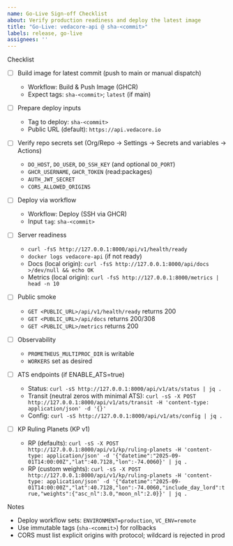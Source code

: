 ```yaml
---
name: Go-Live Sign-off Checklist
about: Verify production readiness and deploy the latest image
title: "Go-Live: vedacore-api @ sha-<commit>"
labels: release, go-live
assignees: ''
---
```


Checklist

- [ ] Build image for latest commit (push to main or manual dispatch)
  - Workflow: Build & Push Image (GHCR)
  - Expect tags: `sha-<commit>`; `latest` (if main)

- [ ] Prepare deploy inputs
  - Tag to deploy: `sha-<commit>`
  - Public URL (default): `https://api.vedacore.io`

- [ ] Verify repo secrets set (Org/Repo → Settings → Secrets and variables → Actions)
  - `DO_HOST`, `DO_USER`, `DO_SSH_KEY` (and optional `DO_PORT`)
  - `GHCR_USERNAME`, `GHCR_TOKEN` (read:packages)
  - `AUTH_JWT_SECRET`
  - `CORS_ALLOWED_ORIGINS`

- [ ] Deploy via workflow
  - Workflow: Deploy (SSH via GHCR)
  - Input `tag`: `sha-<commit>`

- [ ] Server readiness
  - `curl -fsS http://127.0.0.1:8000/api/v1/health/ready`
  - `docker logs vedacore-api` (if not ready)
  - Docs (local origin): `curl -fsS http://127.0.0.1:8000/api/docs >/dev/null && echo OK`
  - Metrics (local origin): `curl -fsS http://127.0.0.1:8000/metrics | head -n 10`

- [ ] Public smoke
  - `GET <PUBLIC_URL>/api/v1/health/ready` returns 200
  - `GET <PUBLIC_URL>/api/docs` returns 200/308
  - `GET <PUBLIC_URL>/metrics` returns 200

- [ ] Observability
  - `PROMETHEUS_MULTIPROC_DIR` is writable
  - `WORKERS` set as desired

- [ ] ATS endpoints (if ENABLE_ATS=true)
  - Status: `curl -sS http://127.0.0.1:8000/api/v1/ats/status | jq .`
  - Transit (neutral zeros with minimal ATS): `curl -sS -X POST http://127.0.0.1:8000/api/v1/ats/transit -H 'content-type: application/json' -d '{}'`
  - Config: `curl -sS http://127.0.0.1:8000/api/v1/ats/config | jq .`

- [ ] KP Ruling Planets (KP v1)
  - RP (defaults):
    `curl -sS -X POST http://127.0.0.1:8000/api/v1/kp/ruling-planets -H 'content-type: application/json' -d '{"datetime":"2025-09-01T14:00:00Z","lat":40.7128,"lon":-74.0060}' | jq .`
  - RP (custom weights):
    `curl -sS -X POST http://127.0.0.1:8000/api/v1/kp/ruling-planets -H 'content-type: application/json' -d '{"datetime":"2025-09-01T14:00:00Z","lat":40.7128,"lon":-74.0060,"include_day_lord":true,"weights":{"asc_nl":3.0,"moon_nl":2.0}}' | jq .`

Notes

- Deploy workflow sets: `ENVIRONMENT=production`, `VC_ENV=remote`
- Use immutable tags (`sha-<commit>`) for rollbacks
- CORS must list explicit origins with protocol; wildcard is rejected in prod
